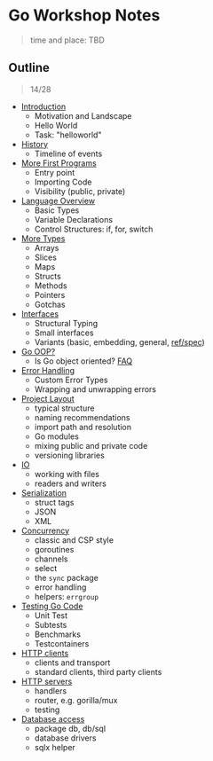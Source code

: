 # Go Workshop Notes

> time and place: TBD

## Outline

> 14/28

* [Introduction](1-Intro.md)
    * Motivation and Landscape
    * Hello World
    * Task: "helloworld"
* [History](2-History.md)
    * Timeline of events
* [More First Programs](3-MoreFirstPrograms.md)
    * Entry point
    * Importing Code
    * Visibility (public, private)
* [Language Overview](4-Language.md)
    * Basic Types
    * Variable Declarations
    * Control Structures: if, for, switch
* [More Types](5-MoreTypes.md)
    * Arrays
    * Slices
    * Maps
    * Structs
    * Methods
    * Pointers
    * Gotchas
* [Interfaces](6-Interfaces.md)
    * Structural Typing
    * Small interfaces
    * Variants (basic, embedding, general, [ref/spec](https://go.dev/ref/spec#Interface_types))
* [Go OOP?](7-OO.md)
    * Is Go object oriented? [FAQ](https://go.dev/doc/faq#Is_Go_an_object-oriented_language)
* [Error Handling](8-Errors.md)
    * Custom Error Types
    * Wrapping and unwrapping errors
* [Project Layout](9-Projects.md)
    * typical structure
    * naming recommendations
    * import path and resolution
    * Go modules
    * mixing public and private code
    * versioning libraries
* [IO](10-IO.md)
    * working with files
    * readers and writers
* [Serialization](11-Serialization.md)
    * struct tags
    * JSON
    * XML
* [Concurrency](12-Concurrency.md)
    * classic and CSP style
    * goroutines
    * channels
    * select
    * the `sync` package
    * error handling
    * helpers: `errgroup`
* [Testing Go Code](13-Testing.md)
    * Unit Test
    * Subtests
    * Benchmarks
    * Testcontainers
* [HTTP clients](14-HTTP.md)
    * clients and transport
    * standard clients, third party clients
* [HTTP servers](15-Servers.md)
    * handlers
    * router, e.g. gorilla/mux
    * testing
* [Database access](16-Databases.md)
    * package db, db/sql
    * database drivers
    * sqlx helper

